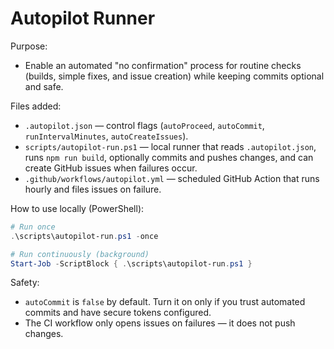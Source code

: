 # Autopilot Runner

Purpose:

- Enable an automated "no confirmation" process for routine checks (builds, simple fixes, and issue creation) while keeping commits optional and safe.

Files added:

- `.autopilot.json` — control flags (`autoProceed`, `autoCommit`, `runIntervalMinutes`, `autoCreateIssues`).
- `scripts/autopilot-run.ps1` — local runner that reads `.autopilot.json`, runs `npm run build`, optionally commits and pushes changes, and can create GitHub issues when failures occur.
- `.github/workflows/autopilot.yml` — scheduled GitHub Action that runs hourly and files issues on failure.

How to use locally (PowerShell):

```powershell
# Run once
.\scripts\autopilot-run.ps1 -once

# Run continuously (background)
Start-Job -ScriptBlock { .\scripts\autopilot-run.ps1 }
```

Safety:

- `autoCommit` is `false` by default. Turn it on only if you trust automated commits and have secure tokens configured.
- The CI workflow only opens issues on failures — it does not push changes.
